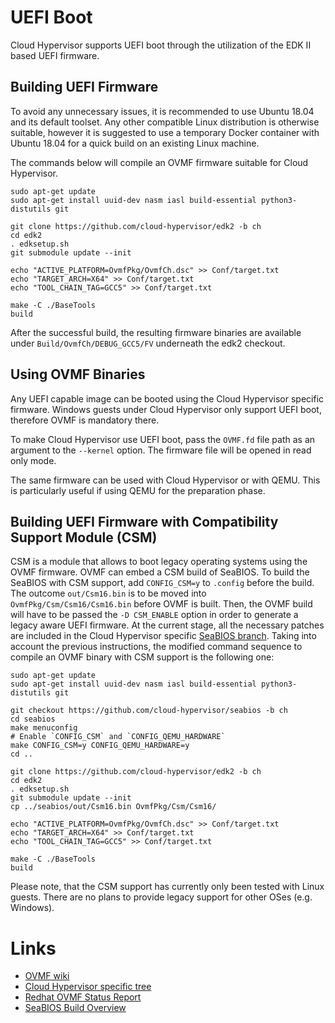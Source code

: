 # UEFI Boot

Cloud Hypervisor supports UEFI boot through the utilization of the EDK II based UEFI firmware. 

## Building UEFI Firmware

To avoid any unnecessary issues, it is recommended to use Ubuntu 18.04 and its default toolset. Any other compatible Linux distribution is otherwise suitable, however it is suggested to use a temporary Docker container with Ubuntu 18.04 for a quick build on an existing Linux machine.

The commands below will compile an OVMF firmware suitable for Cloud Hypervisor.

```shell
sudo apt-get update
sudo apt-get install uuid-dev nasm iasl build-essential python3-distutils git

git clone https://github.com/cloud-hypervisor/edk2 -b ch
cd edk2
. edksetup.sh
git submodule update --init

echo "ACTIVE_PLATFORM=OvmfPkg/OvmfCh.dsc" >> Conf/target.txt
echo "TARGET_ARCH=X64" >> Conf/target.txt
echo "TOOL_CHAIN_TAG=GCC5" >> Conf/target.txt

make -C ./BaseTools
build
```

After the successful build, the resulting firmware binaries are available under `Build/OvmfCh/DEBUG_GCC5/FV` underneath the edk2 checkout.

## Using OVMF Binaries

Any UEFI capable image can be booted using the Cloud Hypervisor specific firmware. Windows guests under Cloud Hypervisor only support UEFI boot, therefore OVMF is mandatory there.

To make Cloud Hypervisor use UEFI boot, pass the `OVMF.fd` file path as an argument to the `--kernel` option. The firmware file will be opened in read only mode.

The same firmware can be used with Cloud Hypervisor or with QEMU. This is particularly useful if using QEMU for the preparation phase.

## Building UEFI Firmware with Compatibility Support Module (CSM)

CSM is a module that allows to boot legacy operating systems using the OVMF firmware. OVMF can embed a CSM build of SeaBIOS. To build the SeaBIOS with CSM support, add `CONFIG_CSM=y` to `.config` before the build. The outcome `out/Csm16.bin` is to be moved into `OvmfPkg/Csm/Csm16/Csm16.bin` before OVMF is built. Then, the OVMF build will have to be passed the `-D CSM_ENABLE` option in order to generate a legacy aware UEFI firmware. At the current stage, all the necessary patches are included in the Cloud Hypervisor specific [SeaBIOS branch](https://github.com/cloud-hypervisor/seabios/tree/ch). Taking into account the previous instructions, the modified command sequence to compile an OVMF binary with CSM support is the following one:

```shell
sudo apt-get update
sudo apt-get install uuid-dev nasm iasl build-essential python3-distutils git

git checkout https://github.com/cloud-hypervisor/seabios -b ch
cd seabios
make menuconfig
# Enable `CONFIG_CSM` and `CONFIG_QEMU_HARDWARE`
make CONFIG_CSM=y CONFIG_QEMU_HARDWARE=y
cd ..

git clone https://github.com/cloud-hypervisor/edk2 -b ch
cd edk2
. edksetup.sh
git submodule update --init
cp ../seabios/out/Csm16.bin OvmfPkg/Csm/Csm16/

echo "ACTIVE_PLATFORM=OvmfPkg/OvmfCh.dsc" >> Conf/target.txt
echo "TARGET_ARCH=X64" >> Conf/target.txt
echo "TOOL_CHAIN_TAG=GCC5" >> Conf/target.txt

make -C ./BaseTools
build

```

Please note, that the CSM support has currently only been tested with Linux guests. There are no plans to provide legacy support for other OSes (e.g. Windows).

# Links

- [OVMF wiki](https://github.com/tianocore/tianocore.github.io/wiki/OVMF) 
- [Cloud Hypervisor specific tree](https://github.com/cloud-hypervisor/edk2/tree/ch)
- [Redhat OVMF Status Report](https://access.redhat.com/sites/default/files/attachments/ovmf-whtepaper-031815.pdf)
- [SeaBIOS Build Overview](https://www.seabios.org/Build_overview#Build_as_a_UEFI_Compatibility_Support_Module_.28CSM.29)
